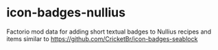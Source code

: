 # icon-badges-nullius
Factorio mod data for adding short textual badges to Nullius recipes and items similar to https://github.com/CricketBr/icon-badges-seablock
